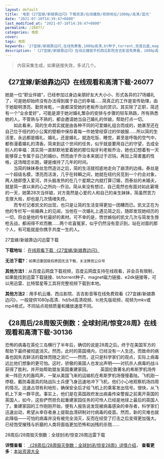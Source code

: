 ```yaml
---
layout: default
title: '电影《27宜嫁/新娘靠边闪》下载资源/在线播放/视频地址/1080p/高清/蓝光'
date: "2021-07-10T14:39:47+0800"
last_modified_at: "2021-07-10T14:39:47+0800"
permalink: /26077/
categories: 电影
cover:
tags: 电影
keywords: '27宜嫁/新娘靠边闪,在线免费看,1080p高清,bt种子,torrent,百度云盘,magnet,磁力链,迅雷下载资源'
description: '《27宜嫁/新娘靠边闪》在线云播放手机西瓜影院吉吉影音免费看，1080p高清bd/hd未删减完整版和tc抢先枪版，mkv/mp4格式，附带bt/torrent种子、magnet/磁力链、百度云盘、网盘资源迅雷下载链接'
---
```


>内容采集生成，如果链接失效，多试几个。


## 《27宜嫁/新娘靠边闪》在线观看和高清下载-26077

她是一位&ldquo;职业伴娘”，已经参加过身边亲朋好友大大小小、形式各异的27场婚礼了，可是她却始终没有办法得到属于自己的幸福……简真正的工作是宣传助理，由于她聪明漂亮、勤劳肯乾，一直都深受她的老板乔治的赏识。其实除了正职，简还有一个&ldquo;业余爱好”，可能是源于她对婚礼繁杂的安排与步骤的轻车熟路，所有熟悉她的人，不管熟与不熟的，都会邀请她当自己婚礼的伴娘，帮助打点一切。<br />　　如此看来，简的生命其实就是由各种不同的可爱婚礼组合而成的，她甚至还在自己位于纽约的小公寓的壁橱中保存着每一件她曾经穿过的伴娘服……所以简的生活里，永远都是婚礼、婚礼，还是婚礼，就连吃饭、睡觉，甚至是呼吸的空气中，都弥漫着婚礼的清香。简来到这个世间的任务，似乎就是要用自己的守望，去成全别人的幸福：其实简一直默默地爱着她的那位匈牙利老板乔治，她也幻想着有一天能够穿上专属于自己的婚纱。然而由于乔治本来就过于迟钝，再加上简害羞的性格，这场暗恋长跑，硬是维持了几年的时间。<br />　　当简的妹妹泰丝忽然造访之后，简的生活就彻底地走向了崩溃的边缘。泰丝是一个超级名模，漂亮而活泼，几乎在转瞬之间，她就在纽约另觅到一个约会对象，两人随即堕入爱河，并头脑发热的在几个星期之内就打算订婚，而泰丝的未婚夫，就是简一直以来的心之所向--乔治。简从来没有想过，自己竟然也有面对如此窘境的一天，她第28次当伴娘，对方竟然是心爱的人和自己的亲生妹妹，简虽然苦力支撑大局，却也是几次情绪失控。<br />　　而专栏记者凯文的出现，也只是让简的生活变得更加一团糟而已。凯文正在为他的专栏写一些婚典上的见闻，当他在一次婚礼上遇见简之后，随即发现她经历的一切，将会是他的专栏最好的素材。可不幸的是，愤世嫉俗的凯文几次与简发生唇枪舌战，都闹得不欢而散……两个欢喜冤家，似乎仍然没有意识到，站在对面的那个人，有可能就是你携手共度一生的人。


27宜嫁/新娘靠边闪迅雷下载

**下载地址**： [在线观看下载 《27宜嫁/新娘靠边闪》](https://www.993dy.com//vod-detail-id-22090.html) 


**无法下载?**：`如果迅雷因版权原因无法下载，关注微信公众号 `

**其他方法1**：从百度云网盘下载视频，百度云网盘支持在线观看，非会员有限制，如果能找到迅雷下载链接、bt/torrent种子、magnet磁力链接、e2dk链接等，可以用迅雷、比特彗星等工具将完整视频下载到本地。

**其他方法2**：用手机云播、西瓜影院、吉吉影音等在线免费观看《27宜嫁/新娘靠边闪》，一般提供1080p高清、hd/bd高清视频、tc抢先版视频，视频为mkv或mp4格式，不同站点视频质量和播放速度不同。


## 《28周后/28周毁灭倒数：全球封闭/惊变28周》在线观看和高清下载-30136

恐怖的病毒在英伦三岛横行了半年后，确切的说是28周之后。终于在美国军方的帮助下最终被彻底消灭。然而，此时的英国境内，已经没有一人生还。而致命的病毒也因失去鲜活的载体而随之消亡&mdash;—然而，这只是科学家们的观点，实际上病毒远比他们想象的更可怕。这时，骄傲的美国人也发出声明&mdash;—对抗杀人病毒的战斗获得了胜利，并开始帮助盟友英国重建家园。 　　英国伦敦著名的希斯罗机场传来一阵巨大的轰鸣声，一架从美国飞来的运输机在希斯罗机场慢慢着陆。飞机刚一停稳，戴防毒面具的陆战队士兵便飞身迅速地冲下飞机，他们小心地观察机场四周的情况。迅速占领有利地形，确保安全后才给飞机上的乘客发出信号。很快，从飞机上下来一群平民。事实上，他们是在英国政府发出病毒传染警报之前离开英国的英国人，如今，这些俨然担负起重建家园任务的可怜人已经是地球上最后的英国人了。重建家园的工作刚刚开始，便有人报告说发现被病毒感染的幸存者，科学家们迅速出动，希望从幸存者身上提取血清研制对付病毒的疫苗。然而，新的灾难也就此降临&mdash;—可怕的病毒并没有被完全消灭，反而在经受了打击之后变得更加强大。已经饱受摧残与折磨的人类将面临更加恐怖和凶残的杀戮&hellip;…


28周后/28周毁灭倒数：全球封闭/惊变28周迅雷下载

**详情查看**： [《28周后/28周毁灭倒数：全球封闭/惊变28周》详情介绍](/movie/30136/)， **查看更多**：[本站资源大全](/movie/t/all/)

